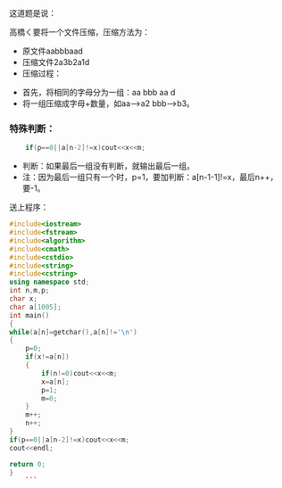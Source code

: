 这道题是说：

高橋く要将一个文件压缩，压缩方法为：

* 原文件aabbbaad
* 压缩文件2a3b2a1d
* 压缩过程：

- 首先，将相同的字母分为一组：aa bbb aa d
- 将一组压缩成字母+数量，如aa-->a2 bbb-->b3。


### 特殊判断：
```cpp
	if(p==0||a[n-2]!=x)cout<<x<<m;
```    
* 判断：如果最后一组没有判断，就输出最后一组。
* 注：因为最后一组只有一个时，p=1，要加判断：a[n-1-1]!=x，最后n++，要-1。

送上程序：
```cpp
#include<iostream>
#include<fstream>
#include<algorithm>
#include<cmath>
#include<cstdio>
#include<string>
#include<cstring>
using namespace std;
int n,m,p;
char x;
char a[1005];
int main()
{
while(a[n]=getchar(),a[n]!='\n')
{
	p=0;
	if(x!=a[n])
	{
		if(n!=0)cout<<x<<m;
		x=a[n];
		p=1;
		m=0;
	}
	m++;
	n++;
}
if(p==0||a[n-2]!=x)cout<<x<<m;
cout<<endl;

return 0;
}
    ```